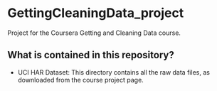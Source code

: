 # GettingCleaningData_project
Project for the Coursera Getting and Cleaning Data course.

## What is contained in this repository?
* UCI HAR Dataset: This directory contains all the raw data files, as downloaded from the course project page.

